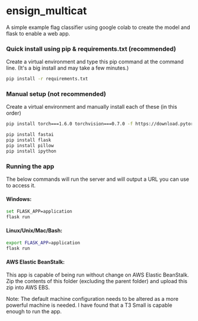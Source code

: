 # ensign_multicat

A simple example flag classifier using google colab to create the model and flask to enable a web app.

### Quick install using pip & requirements.txt (recommended)
Create a virtual environment and type this pip command at the command line. (It's a big install and may take a few minutes.)
```bash
pip install -r requirements.txt
```


### Manual setup (not recommended)
Create a virtual environment and manually install each of these (in this order)
```bash
pip install torch===1.6.0 torchvision===0.7.0 -f https://download.pytorch.org/whl/torch_stable.html

pip install fastai
pip install flask
pip install pillow
pip install ipython
```


### Running the app
The below commands will run the server and will output a URL you can use to access it.

#### Windows:
```bash
set FLASK_APP=application
flask run
```

#### Linux/Unix/Mac/Bash:
```bash
export FLASK_APP=application
flask run
```

#### AWS Elastic BeanStalk:

This app is capable of being run without change on AWS Elastic BeanStalk.
Zip the contents of this folder (excluding the parent folder) and upload this zip into AWS EBS.

Note: The default machine configuration needs to be altered as a more powerful machine is needed.
I have found that a T3 Small is capable enough to run the app.